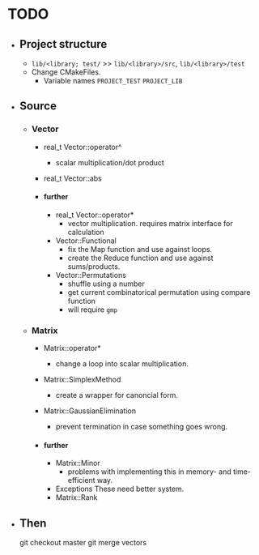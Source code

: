 # TODO

* ## Project structure

	* `lib/<library; test/` >> `lib/<library>/src`, `lib/<library>/test`
	* Change CMakeFiles.
		* Variable names `PROJECT_TEST` `PROJECT_LIB`

* ## Source

	* ### Vector

		* real_t Vector::operator^
			* scalar multiplication/dot product
		* real_t Vector::abs
	
		* #### further
		
			* real_t Vector::operator*
				* vector multiplication. requires matrix interface for calculation
			* Vector::Functional
				* fix the Map function and use against loops.
				* create the Reduce function and use against sums/products.
			* Vector::Permutations
				* shuffle using a number
				* get current combinatorical permutation using compare function
				* will require `gmp`

	* ### Matrix

		* Matrix::operator*	
			* change a loop into scalar multiplication.
		* Matrix::SimplexMethod
			* create a wrapper for canoncial form.
		* Matrix::GaussianElimination
			* prevent termination in case something goes wrong.

		* #### further

			* Matrix::Minor
				* problems with implementing this in memory- and time-efficient way.
			* Exceptions
				These need better system.
			* Matrix::Rank

* ## Then

	git checkout master
	git merge vectors